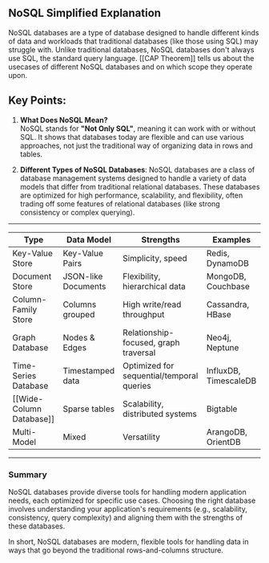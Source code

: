 ## **NoSQL Simplified Explanation**

NoSQL databases are a type of database designed to handle different kinds of data and workloads that traditional databases (like those using SQL) may struggle with. Unlike traditional databases, NoSQL databases don't always use SQL, the standard query language.
[[CAP Theorem]] tells us about the usecases of different NoSQL databases and on which scope they operate upon.
## **Key Points:**

1. **What Does NoSQL Mean?**  
    NoSQL stands for **"Not Only SQL"**, meaning it can work with or without SQL. It shows that databases today are flexible and can use various approaches, not just the traditional way of organizing data in rows and tables.
    
2. **Different Types of NoSQL Databases**:
	NoSQL databases are a class of database management systems designed to handle a variety of data models that differ from traditional relational databases. These databases are optimized for high performance, scalability, and flexibility, often trading off some features of relational databases (like strong consistency or complex querying).

---


| **Type**                 | **Data Model**      | **Strengths**                             | **Examples**          |
| ------------------------ | ------------------- | ----------------------------------------- | --------------------- |
| Key-Value Store          | Key-Value Pairs     | Simplicity, speed                         | Redis, DynamoDB       |
| Document Store           | JSON-like Documents | Flexibility, hierarchical data            | MongoDB, Couchbase    |
| Column-Family Store      | Columns grouped     | High write/read throughput                | Cassandra, HBase      |
| Graph Database           | Nodes & Edges       | Relationship-focused, graph traversal     | Neo4j, Neptune        |
| Time-Series Database     | Timestamped data    | Optimized for sequential/temporal queries | InfluxDB, TimescaleDB |
| [[Wide-Column Database]] | Sparse tables       | Scalability, distributed systems          | Bigtable              |
| Multi-Model              | Mixed               | Versatility                               | ArangoDB, OrientDB    |

---

### Summary

NoSQL databases provide diverse tools for handling modern application needs, each optimized for specific use cases. Choosing the right database involves understanding your application's requirements (e.g., scalability, consistency, query complexity) and aligning them with the strengths of these databases.

In short, NoSQL databases are modern, flexible tools for handling data in ways that go beyond the traditional rows-and-columns structure.